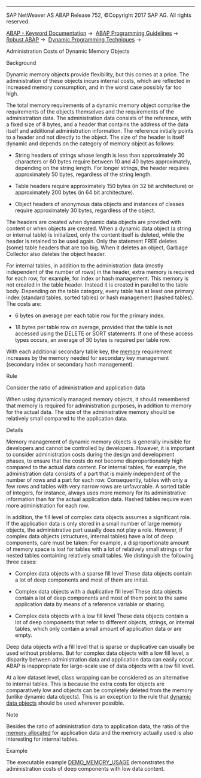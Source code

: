   

* * *

SAP NetWeaver AS ABAP Release 752, ©Copyright 2017 SAP AG. All rights reserved.

[ABAP - Keyword Documentation](javascript:call_link\('abenabap.htm'\)) →  [ABAP Programming Guidelines](javascript:call_link\('abenabap_pgl.htm'\)) →  [Robust ABAP](javascript:call_link\('abenrobust_abap_guidl.htm'\)) →  [Dynamic Programming Techniques](javascript:call_link\('abendynamic_prog_technique_guidl.htm'\)) → 

Administration Costs of Dynamic Memory Objects

Background

Dynamic memory objects provide flexibility, but this comes at a price. The administration of these objects incurs internal costs, which are reflected in increased memory consumption, and in the worst case possibly far too high.

The total memory requirements of a dynamic memory object comprise the requirements of the objects themselves and the requirements of the administration data. The administration data consists of the reference, with a fixed size of 8 bytes, and a header that contains the address of the data itself and additional administration information. The reference initially points to a header and not directly to the object. The size of the header is itself dynamic and depends on the category of memory object as follows:

-   String headers of strings whose length is less than approximately 30 characters or 60 bytes require between 10 and 40 bytes approximately, depending on the string length. For longer strings, the header requires approximately 50 bytes, regardless of the string length.

-   Table headers require approximately 150 bytes (in 32 bit architecture) or approximately 200 bytes (in 64 bit architecture).

-   Object headers of anonymous data objects and instances of classes require approximately 30 bytes, regardless of the object.

The headers are created when dynamic data objects are provided with content or when objects are created. When a dynamic data object (a string or internal table) is initialized, only the content itself is deleted, while the header is retained to be used again. Only the statement FREE deletes (some) table headers that are too big. When it deletes an object, Garbage Collector also deletes the object header.

For internal tables, in addition to the administration data (mostly independent of the number of rows) in the header, extra memory is required for each row, for example, for index or hash management. This memory is not created in the table header. Instead it is created in parallel to the table body. Depending on the table category, every table has at least one primary index (standard tables, sorted tables) or hash management (hashed tables). The costs are:

-   6 bytes on average per each table row for the primary index.

-   18 bytes per table row on average, provided that the table is not accessed using the DELETE or SORT statements. If one of these access types occurs, an average of 30 bytes is required per table row.

With each additional secondary table key, the [memory](javascript:call_link\('abensecondary_key_guidl.htm'\) "Guideline") requirement increases by the memory needed for secondary key management (secondary index or secondary hash management).

Rule

Consider the ratio of administration and application data

When using dynamically managed memory objects, it should remembered that memory is required for administration purposes, in addition to memory for the actual data. The size of the administrative memory should be relatively small compared to the application data.

Details

Memory management of dynamic memory objects is generally invisible for developers and cannot be controlled by developers. However, it is important to consider administration costs during the design and development phases, to ensure that the costs do not become disproportionately high compared to the actual data content. For internal tables, for example, the administration data consists of a part that is mainly independent of the number of rows and a part for each row. Consequently, tables with only a few rows and tables with very narrow rows are unfavorable. A sorted table of integers, for instance, always uses more memory for its administrative information than for the actual application data. Hashed tables require even more administration for each row.

In addition, the fill level of complex data objects assumes a significant role. If the application data is only stored in a small number of large memory objects, the administrative part usually does not play a role. However, if complex data objects (structures, internal tables) have a lot of deep components, care must be taken: For example, a disproportionate amount of memory space is lost for tables with a lot of relatively small strings or for nested tables containing relatively small tables. We distinguish the following three cases:

-   Complex data objects with a sparse fill level
    These data objects contain a lot of deep components and most of them are initial.

-   Complex data objects with a duplicative fill level
    These data objects contain a lot of deep components and most of them point to the same application data by means of a reference variable or sharing.

-   Complex data objects with a low fill level
    These data objects contain a lot of deep components that refer to different objects, strings, or internal tables, which only contain a small amount of application data or are empty.

Deep data objects with a fill level that is sparse or duplicative can usually be used without problems. But for complex data objects with a low fill level, a disparity between administration data and application data can easily occur. ABAP is inappropriate for large-scale use of data objects with a low fill level.

At a low dataset level, class wrapping can be considered as an alternative to internal tables. This is because the extra costs for objects are comparatively low and objects can be completely deleted from the memory (unlike dynamic data objects). This is an exception to the rule that [dynamic data objects](javascript:call_link\('abenuse_dyn_data_object_guidl.htm'\) "Guideline") should be used wherever possible.

Note

Besides the ratio of administration data to application data, the ratio of the [memory allocated](javascript:call_link\('abeninitial_memory_requ_guidl.htm'\) "Guideline") for application data and the memory actually used is also interesting for internal tables.

Example

The executable example [DEMO\_MEMORY\_USAGE](javascript:call_link\('abenmemory_usage_abexa.htm'\)) demonstrates the administration costs of deep components with low data content.
